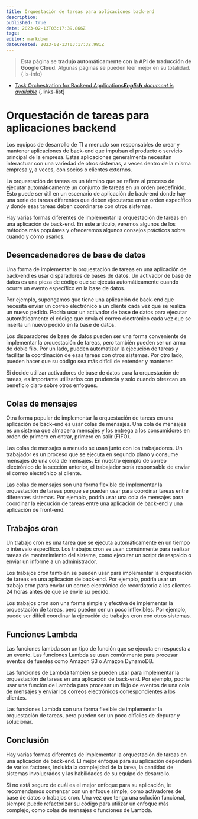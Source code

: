 ```yaml
---
title: Orquestación de tareas para aplicaciones back-end
description: 
published: true
date: 2023-02-13T03:17:39.866Z
tags: 
editor: markdown
dateCreated: 2023-02-13T03:17:32.981Z
---
```


> Esta página se **tradujo automáticamente con la API de traducción de Google Cloud**.
Algunas páginas se pueden leer mejor en su totalidad.{.is-info}



- [Task Orchestration for Backend Applications***English** document is available*](/en/Knowledge-base/Backend/task-orchestration-for-backend-applications)
{.links-list}


# Orquestación de tareas para aplicaciones backend

Los equipos de desarrollo de TI a menudo son responsables de crear y mantener aplicaciones de back-end que impulsan el producto o servicio principal de la empresa. Estas aplicaciones generalmente necesitan interactuar con una variedad de otros sistemas, a veces dentro de la misma empresa y, a veces, con socios o clientes externos.

La orquestación de tareas es un término que se refiere al proceso de ejecutar automáticamente un conjunto de tareas en un orden predefinido. Esto puede ser útil en un escenario de aplicación de back-end donde hay una serie de tareas diferentes que deben ejecutarse en un orden específico y donde esas tareas deben coordinarse con otros sistemas.

Hay varias formas diferentes de implementar la orquestación de tareas en una aplicación de back-end. En este artículo, veremos algunos de los métodos más populares y ofreceremos algunos consejos prácticos sobre cuándo y cómo usarlos.

## Desencadenadores de base de datos

Una forma de implementar la orquestación de tareas en una aplicación de back-end es usar disparadores de bases de datos. Un activador de base de datos es una pieza de código que se ejecuta automáticamente cuando ocurre un evento específico en la base de datos.

Por ejemplo, supongamos que tiene una aplicación de back-end que necesita enviar un correo electrónico a un cliente cada vez que se realiza un nuevo pedido. Podría usar un activador de base de datos para ejecutar automáticamente el código que envía el correo electrónico cada vez que se inserta un nuevo pedido en la base de datos.

Los disparadores de base de datos pueden ser una forma conveniente de implementar la orquestación de tareas, pero también pueden ser un arma de doble filo. Por un lado, pueden automatizar la ejecución de tareas y facilitar la coordinación de esas tareas con otros sistemas. Por otro lado, pueden hacer que su código sea más difícil de entender y mantener.

Si decide utilizar activadores de base de datos para la orquestación de tareas, es importante utilizarlos con prudencia y solo cuando ofrezcan un beneficio claro sobre otros enfoques.

## Colas de mensajes

Otra forma popular de implementar la orquestación de tareas en una aplicación de back-end es usar colas de mensajes. Una cola de mensajes es un sistema que almacena mensajes y los entrega a los consumidores en orden de primero en entrar, primero en salir (FIFO).

Las colas de mensajes a menudo se usan junto con los trabajadores. Un trabajador es un proceso que se ejecuta en segundo plano y consume mensajes de una cola de mensajes. En nuestro ejemplo de correo electrónico de la sección anterior, el trabajador sería responsable de enviar el correo electrónico al cliente.

Las colas de mensajes son una forma flexible de implementar la orquestación de tareas porque se pueden usar para coordinar tareas entre diferentes sistemas. Por ejemplo, podría usar una cola de mensajes para coordinar la ejecución de tareas entre una aplicación de back-end y una aplicación de front-end.

## Trabajos cron

Un trabajo cron es una tarea que se ejecuta automáticamente en un tiempo o intervalo específico. Los trabajos cron se usan comúnmente para realizar tareas de mantenimiento del sistema, como ejecutar un script de respaldo o enviar un informe a un administrador.

Los trabajos cron también se pueden usar para implementar la orquestación de tareas en una aplicación de back-end. Por ejemplo, podría usar un trabajo cron para enviar un correo electrónico de recordatorio a los clientes 24 horas antes de que se envíe su pedido.

Los trabajos cron son una forma simple y efectiva de implementar la orquestación de tareas, pero pueden ser un poco inflexibles. Por ejemplo, puede ser difícil coordinar la ejecución de trabajos cron con otros sistemas.

## Funciones Lambda

Las funciones lambda son un tipo de función que se ejecuta en respuesta a un evento. Las funciones Lambda se usan comúnmente para procesar eventos de fuentes como Amazon S3 o Amazon DynamoDB.

Las funciones de Lambda también se pueden usar para implementar la orquestación de tareas en una aplicación de back-end. Por ejemplo, podría usar una función de Lambda para procesar un flujo de eventos de una cola de mensajes y enviar los correos electrónicos correspondientes a los clientes.

Las funciones Lambda son una forma flexible de implementar la orquestación de tareas, pero pueden ser un poco difíciles de depurar y solucionar.

## Conclusión

Hay varias formas diferentes de implementar la orquestación de tareas en una aplicación de back-end. El mejor enfoque para su aplicación dependerá de varios factores, incluida la complejidad de la tarea, la cantidad de sistemas involucrados y las habilidades de su equipo de desarrollo.

Si no está seguro de cuál es el mejor enfoque para su aplicación, le recomendamos comenzar con un enfoque simple, como activadores de base de datos o trabajos cron. Una vez que tenga una solución funcional, siempre puede refactorizar su código para utilizar un enfoque más complejo, como colas de mensajes o funciones de Lambda.